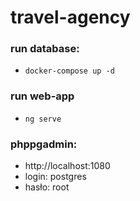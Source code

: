 # travel-agency

### run database:

* `docker-compose up -d`

### run web-app

* `ng serve`

### phppgadmin:

* http://localhost:1080
* login: postgres
* hasło: root
